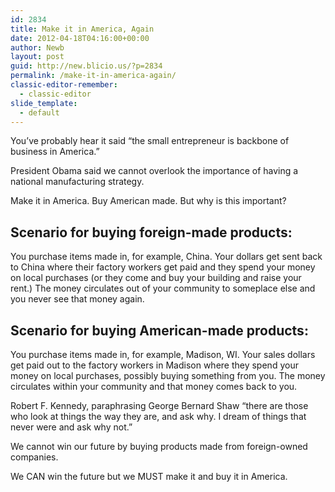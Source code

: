 ```yaml
---
id: 2834
title: Make it in America, Again
date: 2012-04-18T04:16:00+00:00
author: Newb
layout: post
guid: http://new.blicio.us/?p=2834
permalink: /make-it-in-america-again/
classic-editor-remember:
  - classic-editor
slide_template:
  - default
---
```

You’ve probably hear it said “the small entrepreneur is backbone of business in America.”

President Obama said we cannot overlook the importance of having a national manufacturing strategy.

Make it in America. Buy American made. But why is this important?

## Scenario for buying foreign-made products:

You purchase items made in, for example, China. Your dollars get sent back to China where their factory workers get paid and they spend your money on local purchases (or they come and buy your building and raise your rent.) The money circulates out of your community to someplace else and you never see that money again.

## Scenario for buying American-made products:

You purchase items made in, for example, Madison, WI. Your sales dollars get paid out to the factory workers in Madison where they spend your money on local purchases, possibly buying something from you. The money circulates within your community and that money comes back to you.

Robert F. Kennedy, paraphrasing George Bernard Shaw “there are those who look at things the way they are, and ask why. I dream of things that never were and ask why not.”

We cannot win our future by buying products made from foreign-owned companies.

We CAN win the future but we MUST make it and buy it in America.